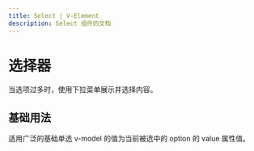 ```yaml
---
title: Select | V-Element
description: Select 组件的文档
---
```


# 选择器

当选项过多时，使用下拉菜单展示并选择内容。

## 基础用法

适用广泛的基础单选 v-model 的值为当前被选中的 option 的 value 属性值。

<preview path="../demo/Select/Basic.vue" title="基础选择器" description="Select 基础选择器"></preview>
